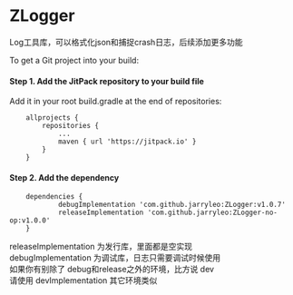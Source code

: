 # ZLogger
Log工具库，可以格式化json和捕捉crash日志，后续添加更多功能

To get a Git project into your build:

#### Step 1. Add the JitPack repository to your build file

Add it in your root build.gradle at the end of repositories:
```
	allprojects {
		repositories {
			...
			maven { url 'https://jitpack.io' }
		}
	}
 ``` 
#### Step 2. Add the dependency
```
	dependencies {
	        debugImplementation 'com.github.jarryleo:ZLogger:v1.0.7'
	        releaseImplementation 'com.github.jarryleo:ZLogger-no-op:v1.0.0'
	}
  ```

releaseImplementation  为发行库，里面都是空实现     
debugImplementation 为调试库，日志只需要调试时候使用     
如果你有别除了 debug和release之外的环境，比方说 dev      
请使用 devImplementation 其它环境类似     